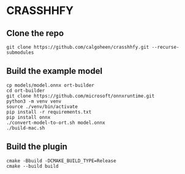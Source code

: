# CRASSHHFY

## Clone the repo

```
git clone https://github.com/calgoheen/crasshhfy.git --recurse-submodules
```

## Build the example model

```
cp models/model.onnx ort-builder
cd ort-builder
git clone https://github.com/microsoft/onnxruntime.git
python3 -m venv venv
source ./venv/bin/activate
pip install -r requirements.txt
pip install onnx
./convert-model-to-ort.sh model.onnx
./build-mac.sh
```

## Build the plugin

```
cmake -Bbuild -DCMAKE_BUILD_TYPE=Release
cmake --build build
```
